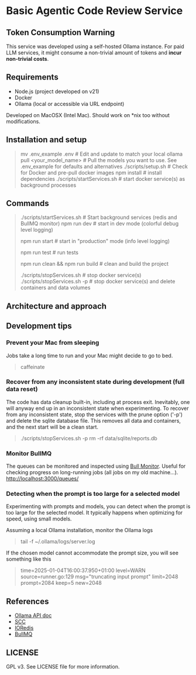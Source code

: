 # Basic Agentic Code Review Service

## Token Consumption Warning

This service was developed using a self-hosted Ollama instance.
For paid LLM services, it might consume a non-trivial amount of tokens and __incur non-trivial costs__.

## Requirements

- Node.js (project developed on v21)
- Docker
- Ollama (local or accessible via URL endpoint)

Developed on MacOSX (Intel Mac). Should work on *nix too without modifications.

## Installation and setup

> mv .env_example .env            # Edit and update to match your local 
> ollama pull <your_model_name>  # Pull the models you want to use. See .env_example for defaults and alternatives
> ./scripts/setup.sh                    # Check for Docker and pre-pull docker images
> npm install                               # install dependencies
> ./scripts/startServices.sh       # start docker service(s) as background processes

## Commands

> ./scripts/startServices.sh    # Start background services (redis and BullMQ monitor)
> npm run dev                       # start in dev mode (colorful debug level logging)
>
> npm run start                     # start in "production" mode (info level logging)
> 
> npm run test                      # run tests
> 
> npm run clean && npm run build    # clean and build the project
> 
> ./scripts/stopServices.sh                 # stop docker service(s)
> ./scripts/stopServices.sh  -p           # stop docker service(s) and delete containers and data volumes

## Architecture and approach

## Development tips

### Prevent your Mac from sleeping

Jobs take a long time to run and your Mac might decide to go to bed. 

> caffeinate 

### Recover from any inconsistent state during development (full data reset)

The code has data cleanup built-in, including at process exit. Inevitably, one will anyway end up in an inconsistent state when experimenting.
To recover from any inconsistent state, stop the services with the prune option ('-p') and delete the sqlite database file.
This removes all data and containers, and the next start will be a clean start.

> ./scripts/stopServices.sh  -p
> rm -rf data/sqlite/reports.db

### Monitor BullMQ

The queues can be monitored and inspected using [Bull Monitor](https://hub.docker.com/r/ejhayes/nodejs-bull-monitor). Useful for checking progress on long-running jobs (all jobs on my old machine...).
[http://localhost:3000/queues/](http://localhost:3000/queues/)

### Detecting when the prompt is too large for a selected model

Experimenting with prompts and models, you can detect when the prompt is too large for the selected model.
It typically happens when optimizing for speed, using small models.

Assuming a local Ollama installation, monitor the Ollama logs
> tail -f ~/.ollama/logs/server.log

If the chosen model cannot accommodate the prompt size, you will see something like this
> time=2025-01-04T16:00:37.950+01:00 level=WARN source=runner.go:129 msg="truncating input prompt" limit=2048 prompt=2084 keep=5 new=2048





## References

- [Ollama API doc](https://github.com/ollama/ollama/blob/main/docs/api.md)
- [SCC](https://github.com/boyter/scc?tab=readme-ov-file#usage)
- [IORedis](https://github.com/redis/ioredis)
- [BullMQ](https://docs.bullmq.io/readme-1)

## LICENSE

GPL v3. See LICENSE file for more information.
```